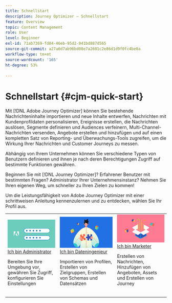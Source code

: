 ```yaml
---
title: Schnellstart
description: Journey Optimizer – Schnellstart
feature: Overview
topic: Content Management
role: User
level: Beginner
exl-id: 71ab7369-fd84-46eb-95d2-941bd887d565
source-git-commit: a27a6d7ab96bd08e7a2601c2e86d1d9f0fc4be0a
workflow-type: tm+mt
source-wordcount: '165'
ht-degree: 53%

---
```


# Schnellstart {#cjm-quick-start}

Mit [!DNL Adobe Journey Optimizer] können Sie bestehende Nachrichteninhalte importieren und neue Inhalte entwerfen, Nachrichten mit Kundenprofildaten personalisieren, Ereignisse erstellen, die Nachrichten auslösen, Segmente definieren und Audiences verfeinern, Multi-Channel-Nachrichten versenden, Angebote erstellen und hinzufügen und auf einen kompletten Satz von Reporting- und Überwachungs-Tools zugreifen, um die Wirkung Ihrer Nachrichten und Customer Journeys zu messen.

Abhängig von Ihrem Unternehmen können Sie verschiedene Typen von Benutzern definieren und ihnen je nach deren Berechtigungen Zugriff auf bestimmte Funktionen gewähren.

Beginnen Sie mit [!DNL Journey Optimizer]? Erfahrener Benutzer mit bestimmten Fragen? Administrator Ihrer Unternehmensinstanz? Nehmen Sie Ihren eigenen Weg, um schneller zu Ihren Zielen zu kommen!

Um die Leistungsfähigkeit von Adobe Journey Optimizer mit einer schrittweisen Anleitung kennenzulernen und zu entdecken, wählen Sie Ihr Profil aus.

<table>
<tr>
  <td valign="bottom">
    <a href="path/administrator.md">
      <img alt="Administrator" src="../using/assets/do-not-localize/user-2.png" />
    </a>
    <div>
    <a href="path/administrator.md">Ich bin Administrator</a>
     <p>Bereiten Sie Ihre Umgebung vor, gewähren Sie Zugriff, konfigurieren Sie Einstellungen
    <p>
    </div>
    <br>
  </td>
  <td valign="bottom">
    <a href="path/data-engineer.md">
      <img alt="Data Engineer" src="../using/assets/do-not-localize/user-1.png"/>
    </a>
    <div>
    <a href="path/data-engineer.md">Ich bin Dateningenieur</a>
     <p>Importieren von Profilen, Erstellen von Zielgruppen, Erstellen von Schemas und Datensätzen
    <p>
    </div>
    <br>
  </td>
  <td valign="bottom">
      <a href="path/marketer.md">
       <img alt="Marketer" src="../using/assets/do-not-localize/user-3.png" />
       </a>
    <div><a href="path/marketer.md">Ich bin Marketer</a>
     <p>Erstellen von Nachrichten, Hinzufügen von Angeboten, Assets und Erstellen von Journey
    <p>
    </div>
    <br>
  </td>
    <!--td valign="bottom">
    <a href="path/developer.md">
      <img alt="Developer" src="../using/assets/do-not-localize/user-2.png" />
    </a>
    <div>
    <a href="path/developer.md">I am a Developer</a>
     <p>Integrate your mobile apps, use Journey Optimizer APIs
    <p>
    </div>
    <br>
  </td-->
</tr>
</table>

